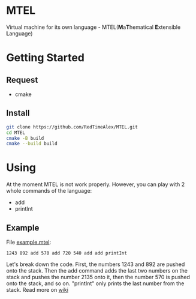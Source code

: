 # MTEL

Virtual machine for its own language - MTEL(**M**a**T**hematical **E**xtensible **L**anguage)

# Getting Started
## Request
- cmake

## Install

```bash
git clone https://github.com/RedTimeAlex/MTEL.git
cd MTEL 
cmake -B build
cmake --build build
```

# Using
At the moment MTEL is not work properly. However, you can play with 2 whole commands of the language:
- add
- printInt
## Example
File [example.mtel](mtel-example/example.mtel):
```
1243 892 add 570 add 720 540 add add printInt
```
Let's break down the code. First, the numbers 1243 and 892 are pushed onto the stack. Then the add command adds the last two numbers on the stack and pushes the number 2135 onto it, then the number 570 is pushed onto the stack, and so on. "printInt" only prints the last number from the stack.
Read more on [wiki](https://en.wikipedia.org/wiki/Reverse_Polish_notation)
